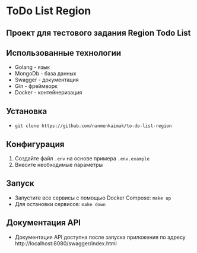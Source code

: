 # ToDo List Region

## Проект для тестового задания Region Todo List

## Использованные технологии
- Golang - язык
- MongoDb - база данных
- Swagger - документация 
- Gin - фреймворк
- Docker - контейнеризация

## Установка 
- `git clone https://github.com/nanmenkaimak/to-do-list-region`
## Конфигурация
1. Создайте файл `.env` на основе примера `.env.example`
2. Внесите необходимые параметры 
## Запуск
- Запустите все сервисы с помощью Docker Compose: `make up`
- Для остановки сервисов: `make down`
## Документация API 
- Документация API доступна после запуска приложения по адресу http://localhost:8080/swagger/index.html
